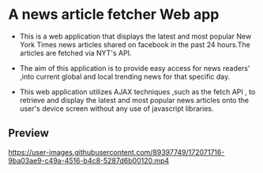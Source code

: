 # A news article fetcher Web app 

* This is a web application that displays the latest and most popular New York Times news articles shared on facebook in the past 24 hours.The articles are fetched via NYT's API. 

* The aim of this application is to provide easy access for news readers' ,into current global and local trending news for that specific day.

* This web application utilizes  AJAX techniques ,such as the fetch API , to retrieve and display the latest and most popular news articles onto the user's device screen without any use of javascript libraries.

## Preview


https://user-images.githubusercontent.com/89397749/172071716-9ba03ae9-c49a-4516-b4c8-5287d6b00120.mp4


